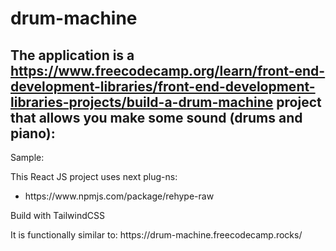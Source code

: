 # drum-machine

## The application is a https://www.freecodecamp.org/learn/front-end-development-libraries/front-end-development-libraries-projects/build-a-drum-machine project that allows you make some sound (drums and piano):

<p>Sample:</p>

<p>This React JS project uses next plug-ns:</p>
<ul>
<li>https://www.npmjs.com/package/rehype-raw</li>

</ul>

<p>Build with TailwindCSS</p>
<p>It is functionally similar to: https://drum-machine.freecodecamp.rocks/</p>
